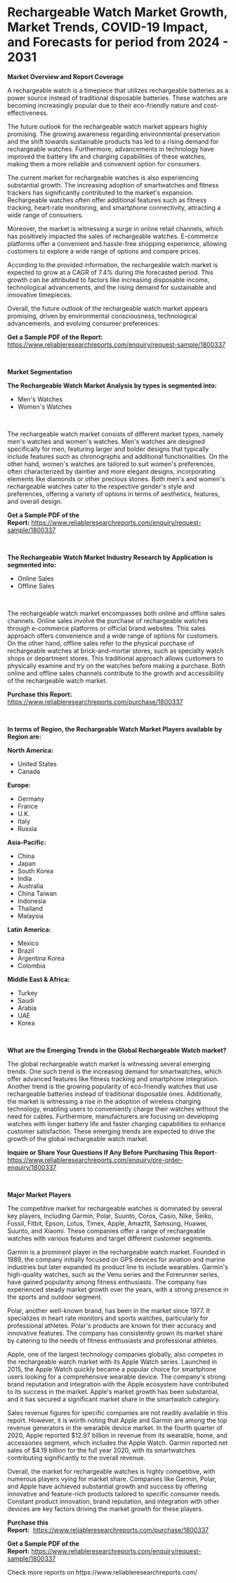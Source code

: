 <p><h1>Rechargeable Watch Market Growth, Market Trends, COVID-19 Impact, and Forecasts for period from 2024 - 2031</h1></p><p><strong>Market Overview and Report Coverage</strong></p>
<p><p>A rechargeable watch is a timepiece that utilizes rechargeable batteries as a power source instead of traditional disposable batteries. These watches are becoming increasingly popular due to their eco-friendly nature and cost-effectiveness.</p><p>The future outlook for the rechargeable watch market appears highly promising. The growing awareness regarding environmental preservation and the shift towards sustainable products has led to a rising demand for rechargeable watches. Furthermore, advancements in technology have improved the battery life and charging capabilities of these watches, making them a more reliable and convenient option for consumers.</p><p>The current market for rechargeable watches is also experiencing substantial growth. The increasing adoption of smartwatches and fitness trackers has significantly contributed to the market's expansion. Rechargeable watches often offer additional features such as fitness tracking, heart-rate monitoring, and smartphone connectivity, attracting a wide range of consumers.</p><p>Moreover, the market is witnessing a surge in online retail channels, which has positively impacted the sales of rechargeable watches. E-commerce platforms offer a convenient and hassle-free shopping experience, allowing customers to explore a wide range of options and compare prices.</p><p>According to the provided information, the rechargeable watch market is expected to grow at a CAGR of 7.4% during the forecasted period. This growth can be attributed to factors like increasing disposable income, technological advancements, and the rising demand for sustainable and innovative timepieces.</p><p>Overall, the future outlook of the rechargeable watch market appears promising, driven by environmental consciousness, technological advancements, and evolving consumer preferences.</p></p>
<p><strong>Get a Sample PDF of the Report:</strong> <a href="https://www.reliableresearchreports.com/enquiry/request-sample/1800337">https://www.reliableresearchreports.com/enquiry/request-sample/1800337</a></p>
<p>&nbsp;</p>
<p><strong>Market Segmentation</strong></p>
<p><strong>The Rechargeable Watch Market Analysis by types is segmented into:</strong></p>
<p><ul><li>Men's Watches</li><li>Women's Watches</li></ul></p>
<p>&nbsp;</p>
<p><p>The rechargeable watch market consists of different market types, namely men's watches and women's watches. Men's watches are designed specifically for men, featuring larger and bolder designs that typically include features such as chronographs and additional functionalities. On the other hand, women's watches are tailored to suit women's preferences, often characterized by daintier and more elegant designs, incorporating elements like diamonds or other precious stones. Both men's and women's rechargeable watches cater to the respective gender's style and preferences, offering a variety of options in terms of aesthetics, features, and overall design.</p></p>
<p><strong>Get a Sample PDF of the Report:</strong>&nbsp;<a href="https://www.reliableresearchreports.com/enquiry/request-sample/1800337">https://www.reliableresearchreports.com/enquiry/request-sample/1800337</a></p>
<p>&nbsp;</p>
<p><strong>The Rechargeable Watch Market Industry Research by Application is segmented into:</strong></p>
<p><ul><li>Online Sales</li><li>Offline Sales</li></ul></p>
<p>&nbsp;</p>
<p><p>The rechargeable watch market encompasses both online and offline sales channels. Online sales involve the purchase of rechargeable watches through e-commerce platforms or official brand websites. This sales approach offers convenience and a wide range of options for customers. On the other hand, offline sales refer to the physical purchase of rechargeable watches at brick-and-mortar stores, such as specialty watch shops or department stores. This traditional approach allows customers to physically examine and try on the watches before making a purchase. Both online and offline sales channels contribute to the growth and accessibility of the rechargeable watch market.</p></p>
<p><strong>Purchase this Report:</strong>&nbsp; <a href="https://www.reliableresearchreports.com/purchase/1800337">https://www.reliableresearchreports.com/purchase/1800337</a></p>
<p>&nbsp;</p>
<p><strong>In terms of Region, the Rechargeable Watch Market Players available by Region are:</strong></p>
<p>
    <p> <strong> North America: </strong>
        <ul>
            <li>United States</li>
            <li>Canada</li>
        </ul>
        </p> 
    <p> <strong> Europe: </strong>
        <ul>
            <li>Germany</li>
            <li>France</li>
            <li>U.K.</li>
            <li>Italy</li>
            <li>Russia</li>
        </ul>
        </p> 
    <p> <strong> Asia-Pacific: </strong>
        <ul>
            <li>China</li>
            <li>Japan</li>
            <li>South Korea</li>
            <li>India</li>
            <li>Australia</li>
            <li>China Taiwan</li>
            <li>Indonesia</li>
            <li>Thailand</li>
            <li>Malaysia</li>
        </ul>
        </p> 
    <p> <strong> Latin America: </strong>
        <ul>
            <li>Mexico</li>
            <li>Brazil</li>
            <li>Argentina Korea</li>
            <li>Colombia</li>
        </ul>
        </p> 
    <p> <strong> Middle East & Africa: </strong>
        <ul>
            <li>Turkey</li>
            <li>Saudi</li>
            <li>Arabia</li>
            <li>UAE</li>
            <li>Korea</li>
        </ul>
    </p>
    </p>
<p>&nbsp;</p>
<p><strong>What are the Emerging Trends in the Global Rechargeable Watch market?</strong></p>
<p><p>The global rechargeable watch market is witnessing several emerging trends. One such trend is the increasing demand for smartwatches, which offer advanced features like fitness tracking and smartphone integration. Another trend is the growing popularity of eco-friendly watches that use rechargeable batteries instead of traditional disposable ones. Additionally, the market is witnessing a rise in the adoption of wireless charging technology, enabling users to conveniently charge their watches without the need for cables. Furthermore, manufacturers are focusing on developing watches with longer battery life and faster charging capabilities to enhance customer satisfaction. These emerging trends are expected to drive the growth of the global rechargeable watch market.</p></p>
<p><strong>Inquire or Share Your Questions If Any Before Purchasing This Report</strong>- <a href="https://www.reliableresearchreports.com/enquiry/pre-order-enquiry/1800337">https://www.reliableresearchreports.com/enquiry/pre-order-enquiry/1800337</a></p>
<p>&nbsp;</p>
<p><strong>Major Market Players</strong></p>
<p><p>The competitive market for rechargeable watches is dominated by several key players, including Garmin, Polar, Suunto, Coros, Casio, Nike, Seiko, Fossil, Fitbit, Epson, Lotus, Timex, Apple, Amazfit, Samsung, Huawei, Suunto, and Xiaomi. These companies offer a range of rechargeable watches with various features and target different customer segments.</p><p>Garmin is a prominent player in the rechargeable watch market. Founded in 1989, the company initially focused on GPS devices for aviation and marine industries but later expanded its product line to include wearables. Garmin's high-quality watches, such as the Venu series and the Forerunner series, have gained popularity among fitness enthusiasts. The company has experienced steady market growth over the years, with a strong presence in the sports and outdoor segment.</p><p>Polar, another well-known brand, has been in the market since 1977. It specializes in heart rate monitors and sports watches, particularly for professional athletes. Polar's products are known for their accuracy and innovative features. The company has consistently grown its market share by catering to the needs of fitness enthusiasts and professional athletes.</p><p>Apple, one of the largest technology companies globally, also competes in the rechargeable watch market with its Apple Watch series. Launched in 2015, the Apple Watch quickly became a popular choice for smartphone users looking for a comprehensive wearable device. The company's strong brand reputation and integration with the Apple ecosystem have contributed to its success in the market. Apple's market growth has been substantial, and it has secured a significant market share in the smartwatch category.</p><p>Sales revenue figures for specific companies are not readily available in this report. However, it is worth noting that Apple and Garmin are among the top revenue generators in the wearable device market. In the fourth quarter of 2020, Apple reported $12.97 billion in revenue from its wearable, home, and accessories segment, which includes the Apple Watch. Garmin reported net sales of $4.19 billion for the full year 2020, with its smartwatches contributing significantly to the overall revenue.</p><p>Overall, the market for rechargeable watches is highly competitive, with numerous players vying for market share. Companies like Garmin, Polar, and Apple have achieved substantial growth and success by offering innovative and feature-rich products tailored to specific consumer needs. Constant product innovation, brand reputation, and integration with other devices are key factors driving the market growth for these players.</p></p>
<p><strong>Purchase this Report:</strong>&nbsp;&nbsp;<a href="https://www.reliableresearchreports.com/purchase/1800337">https://www.reliableresearchreports.com/purchase/1800337</a></p>
<p></p>
<p><strong>Get a Sample PDF of the Report:</strong>&nbsp;<a href="https://www.reliableresearchreports.com/enquiry/request-sample/1800337">https://www.reliableresearchreports.com/enquiry/request-sample/1800337</a></p>
<p>Check more reports on https://www.reliableresearchreports.com/</p>